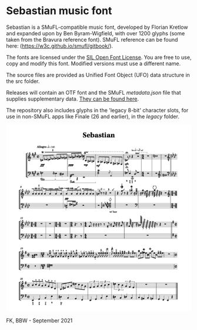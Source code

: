 # Sebastian music font

Sebastian is a SMuFL-compatible music font, developed by Florian Kretlow and expanded upon by Ben Byram-Wigfield, with over 1200 glyphs (some taken from the Bravura reference font). SMuFL reference can be found here: (https://w3c.github.io/smufl/gitbook/). 

The fonts are licensed under the [SIL Open Font License](http://scripts.sil.org/ofl). You are free to use, copy and modify this font. Modified versions must use a different name.

The source files are provided as Unified Font Object (UFO) data structure in the src folder.

Releases will contain an OTF font and the SMuFL *metadata.json* file that supplies supplementary data. [They can be found here](https://github.com/fkretlow/sebastian/releases).

The repository also includes glyphs in the 'legacy 8-bit' character slots, for use in non-SMuFL apps like Finale (26 and earlier), in the *legacy* folder.
 
![image info](./Sebastian_sample.png)


FK, BBW - September 2021
